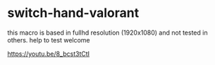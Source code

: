 # switch-hand-valorant

this macro is based in fullhd resolution (1920x1080) and not tested in others. help to test welcome

https://youtu.be/8_bcst3tCtI
